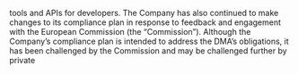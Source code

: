 tools  and  APIs  for  developers.  The  Company  has  also  continued  to  make  changes  to  its  compliance  plan  in  response  to
feedback  and  engagement  with  the  European  Commission  (the  “Commission”).  Although  the  Company’s  compliance  plan  is
intended to address the DMA’s obligations, it has been challenged by the Commission and may be challenged further by private